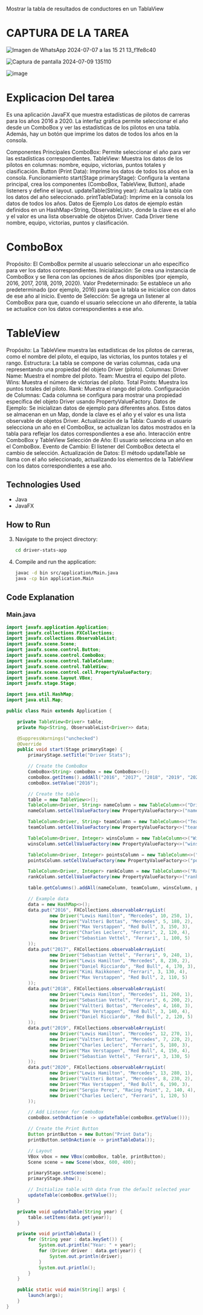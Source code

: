 Mostrar la tabla de resultados de conductores en un TablaView

# CAPTURA DE LA TAREA

![Imagen de WhatsApp 2024-07-07 a las 15 21 13_f1fe8c40](https://github.com/brayton992/Mostrar-la-tabla-de-resultados-de-conductores-en-un-TablaView-Individual-1/assets/142423609/be5df11c-d270-4034-93ec-de382a5a96d4)


![Captura de pantalla 2024-07-09 135110](https://github.com/Ivanmurillojr30/tabla-de-resultados-de-conductores/assets/168851753/7fab6ce9-8aab-4ab9-b3c4-b4ba39069270)


![image](https://github.com/brayton992/Mostrar-la-tabla-de-resultados-de-conductores-en-un-TablaView-Individual-1/assets/142423609/090f12d2-8c78-4c6d-a146-1174444e2d5a)



# Explicacion Del tarea

Es una aplicación JavaFX que muestra estadísticas de pilotos de carreras para los años 2016 a 2020. La interfaz gráfica permite seleccionar el año desde un ComboBox y ver las estadísticas de los pilotos en una tabla. Además, hay un botón que imprime los datos de todos los años en la consola.

Componentes Principales
ComboBox: Permite seleccionar el año para ver las estadísticas correspondientes.
TableView: Muestra los datos de los pilotos en columnas: nombre, equipo, victorias, puntos totales y clasificación.
Button (Print Data): Imprime los datos de todos los años en la consola.
Funcionamiento
start(Stage primaryStage): Configura la ventana principal, crea los componentes (ComboBox, TableView, Button), añade listeners y define el layout.
updateTable(String year): Actualiza la tabla con los datos del año seleccionado.
printTableData(): Imprime en la consola los datos de todos los años.
Datos de Ejemplo
Los datos de ejemplo están definidos en un HashMap<String, ObservableList<Driver>>, donde la clave es el año y el valor es una lista observable de objetos Driver. Cada Driver tiene nombre, equipo, victorias, puntos y clasificación.

# ComboBox
Propósito: El ComboBox permite al usuario seleccionar un año específico para ver los datos correspondientes.
Inicialización: Se crea una instancia de ComboBox y se llena con las opciones de años disponibles (por ejemplo, 2016, 2017, 2018, 2019, 2020).
Valor Predeterminado: Se establece un año predeterminado (por ejemplo, 2016) para que la tabla se inicialice con datos de ese año al inicio.
Evento de Selección: Se agrega un listener al ComboBox para que, cuando el usuario seleccione un año diferente, la tabla se actualice con los datos correspondientes a ese año.
# TableView
Propósito: La TableView muestra las estadísticas de los pilotos de carreras, como el nombre del piloto, el equipo, las victorias, los puntos totales y el rango.
Estructura: La tabla se compone de varias columnas, cada una representando una propiedad del objeto Driver (piloto).
Columnas:
Driver Name:
Muestra el nombre del piloto.
Team:
Muestra el equipo del piloto.
Wins:
Muestra el número de victorias del piloto.
Total Points:
Muestra los puntos totales del piloto.
Rank:
Muestra el rango del piloto.
Configuración de Columnas: Cada columna se configura para mostrar una propiedad específica del objeto Driver usando PropertyValueFactory.
Datos de Ejemplo:
Se inicializan datos de ejemplo para diferentes años. Estos datos se almacenan en un Map, donde la clave es el año y el valor es una lista observable de objetos Driver.
Actualización de la Tabla: Cuando el usuario selecciona un año en el ComboBox, se actualizan los datos mostrados en la tabla para reflejar los datos correspondientes a ese año.
Interacción entre ComboBox y TableView
Selección de Año:
El usuario selecciona un año en el ComboBox.
Evento de Cambio:
El listener del ComboBox detecta el cambio de selección.
Actualización de Datos: El método updateTable se llama con el año seleccionado, actualizando los elementos de la TableView con los datos correspondientes a ese año.

## Technologies Used

- Java
- JavaFX

## How to Run


3. Navigate to the project directory:
    ```bash
    cd driver-stats-app
    ```
4. Compile and run the application:
    ```bash
    javac -d bin src/application/Main.java
    java -cp bin application.Main
    ```

## Code Explanation

### Main.java

```java
import javafx.application.Application;
import javafx.collections.FXCollections;
import javafx.collections.ObservableList;
import javafx.scene.Scene;
import javafx.scene.control.Button;
import javafx.scene.control.ComboBox;
import javafx.scene.control.TableColumn;
import javafx.scene.control.TableView;
import javafx.scene.control.cell.PropertyValueFactory;
import javafx.scene.layout.VBox;
import javafx.stage.Stage;

import java.util.HashMap;
import java.util.Map;

public class Main extends Application {

    private TableView<Driver> table;
    private Map<String, ObservableList<Driver>> data;

    @SuppressWarnings("unchecked")
    @Override
    public void start(Stage primaryStage) {
        primaryStage.setTitle("Driver Stats");

        // Create the ComboBox
        ComboBox<String> comboBox = new ComboBox<>();
        comboBox.getItems().addAll("2016", "2017", "2018", "2019", "2020");
        comboBox.setValue("2016");

        // Create the table
        table = new TableView<>();
        TableColumn<Driver, String> nameColumn = new TableColumn<>("Driver Name");
        nameColumn.setCellValueFactory(new PropertyValueFactory<>("name"));

        TableColumn<Driver, String> teamColumn = new TableColumn<>("Team");
        teamColumn.setCellValueFactory(new PropertyValueFactory<>("team"));

        TableColumn<Driver, Integer> winsColumn = new TableColumn<>("Wins");
        winsColumn.setCellValueFactory(new PropertyValueFactory<>("wins"));

        TableColumn<Driver, Integer> pointsColumn = new TableColumn<>("Total Points");
        pointsColumn.setCellValueFactory(new PropertyValueFactory<>("points"));

        TableColumn<Driver, Integer> rankColumn = new TableColumn<>("Rank");
        rankColumn.setCellValueFactory(new PropertyValueFactory<>("rank"));

        table.getColumns().addAll(nameColumn, teamColumn, winsColumn, pointsColumn, rankColumn);

        // Example data
        data = new HashMap<>();
        data.put("2016", FXCollections.observableArrayList(
                new Driver("Lewis Hamilton", "Mercedes", 10, 250, 1),
                new Driver("Valtteri Bottas", "Mercedes", 5, 180, 2),
                new Driver("Max Verstappen", "Red Bull", 3, 150, 3),
                new Driver("Charles Leclerc", "Ferrari", 2, 120, 4),
                new Driver("Sebastian Vettel", "Ferrari", 1, 100, 5)
        ));
        data.put("2017", FXCollections.observableArrayList(
                new Driver("Sebastian Vettel", "Ferrari", 9, 240, 1),
                new Driver("Lewis Hamilton", "Mercedes", 8, 230, 2),
                new Driver("Daniel Ricciardo", "Red Bull", 4, 170, 3),
                new Driver("Kimi Raikkonen", "Ferrari", 3, 130, 4),
                new Driver("Max Verstappen", "Red Bull", 2, 110, 5)
        ));
        data.put("2018", FXCollections.observableArrayList(
                new Driver("Lewis Hamilton", "Mercedes", 11, 260, 1),
                new Driver("Sebastian Vettel", "Ferrari", 6, 200, 2),
                new Driver("Valtteri Bottas", "Mercedes", 4, 160, 3),
                new Driver("Max Verstappen", "Red Bull", 3, 140, 4),
                new Driver("Daniel Ricciardo", "Red Bull", 2, 120, 5)
        ));
        data.put("2019", FXCollections.observableArrayList(
                new Driver("Lewis Hamilton", "Mercedes", 12, 270, 1),
                new Driver("Valtteri Bottas", "Mercedes", 7, 220, 2),
                new Driver("Charles Leclerc", "Ferrari", 5, 180, 3),
                new Driver("Max Verstappen", "Red Bull", 4, 150, 4),
                new Driver("Sebastian Vettel", "Ferrari", 3, 130, 5)
        ));
        data.put("2020", FXCollections.observableArrayList(
                new Driver("Lewis Hamilton", "Mercedes", 13, 280, 1),
                new Driver("Valtteri Bottas", "Mercedes", 8, 230, 2),
                new Driver("Max Verstappen", "Red Bull", 6, 190, 3),
                new Driver("Sergio Perez", "Racing Point", 2, 140, 4),
                new Driver("Charles Leclerc", "Ferrari", 1, 120, 5)
        ));

        // Add Listener for ComboBox
        comboBox.setOnAction(e -> updateTable(comboBox.getValue()));

        // Create the Print Button
        Button printButton = new Button("Print Data");
        printButton.setOnAction(e -> printTableData());

        // Layout
        VBox vbox = new VBox(comboBox, table, printButton);
        Scene scene = new Scene(vbox, 600, 400);

        primaryStage.setScene(scene);
        primaryStage.show();

        // Initialize table with data from the default selected year
        updateTable(comboBox.getValue());
    }

    private void updateTable(String year) {
        table.setItems(data.get(year));
    }

    private void printTableData() {
        for (String year : data.keySet()) {
            System.out.println("Year: " + year);
            for (Driver driver : data.get(year)) {
                System.out.println(driver);
            }
            System.out.println();
        }
    }

    public static void main(String[] args) {
        launch(args);
    }
}
